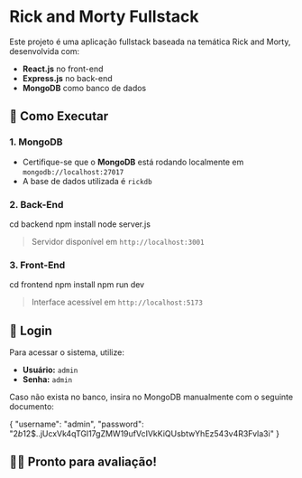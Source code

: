 
# Rick and Morty Fullstack

Este projeto é uma aplicação fullstack baseada na temática Rick and Morty, desenvolvida com:
- **React.js** no front-end
- **Express.js** no back-end
- **MongoDB** como banco de dados

## 🚀 Como Executar

### 1. MongoDB

- Certifique-se que o **MongoDB** está rodando localmente em `mongodb://localhost:27017`
- A base de dados utilizada é `rickdb`

### 2. Back-End

cd backend
npm install
node server.js

> Servidor disponível em `http://localhost:3001`

### 3. Front-End

cd frontend
npm install
npm run dev

> Interface acessível em `http://localhost:5173`

## 🔐 Login

Para acessar o sistema, utilize:

- **Usuário:** `admin`
- **Senha:** `admin`

Caso não exista no banco, insira no MongoDB manualmente com o seguinte documento:

{
  "username": "admin",
  "password": "$2b$12$..jUcxVk4qTGl17gZMW19ufVcIVkKiQUsbtwYhEz543v4R3Fvla3i"
}

## 👨‍🏫 Pronto para avaliação!